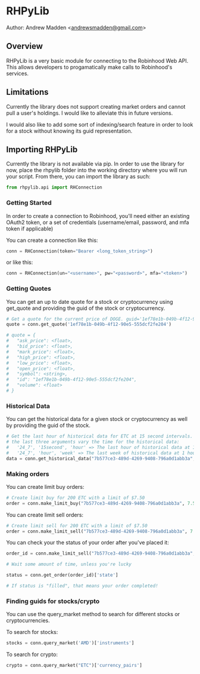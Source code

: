 # RHPyLib

Author: Andrew Madden \<andrewsmadden@gmail.com>

## Overview
RHPyLib is a very basic module for connecting to the Robinhood Web API. This allows developers to progamatically make calls to Robinhood's services.

## Limitations
Currently the library does not support creating market orders and cannot pull a user's holdings. I would like to alleviate this in future versions.

I would also like to add some sort of indexing/search feature in order to look for a stock without knowing its guid representation.

## Importing RHPyLib

Currently the library is not available via pip. In order to use the library for now, place the rhpylib folder into the working directory where you will run your script. From there, you can import the library as such:

```py
from rhpylib.api import RHConnection
```

### Getting Started

In order to create a connection to Robinhood, you'll need either an existing OAuth2 token, or a set of credentials (username/email, password, and mfa token if applicable)

You can create a connection like this:
```py
conn = RHConnection(token="Bearer <long_token_string>")
```

or like this:

```py
conn = RHConnection(un="<username>", pw="<password>", mfa="<token>")
```

### Getting Quotes

You can get an up to date quote for a stock or cryptocurrency using get_quote and providing the guid of the stock or cryptocurrency.

```py
# Get a quote for the current price of DOGE. guid='1ef78e1b-049b-4f12-90e5-555dcf2fe204'
quote = conn.get_quote('1ef78e1b-049b-4f12-90e5-555dcf2fe204')

# quote = {
#   "ask_price": <float>,
#   "bid_price": <float>,
#   "mark_price": <float>,
#   "high_price": <float>,
#   "low_price": <float>,
#   "open_price": <float>,
#   "symbol": <string>,
#   "id": "1ef78e1b-049b-4f12-90e5-555dcf2fe204",
#   "volume": <float>
# }
```

### Historical Data

You can get the historical data for a given stock or cryptocurrency as well by providing the guid of the stock.

```py
# Get the last hour of historical data for ETC at 15 second intervals. guid="7b577ce3-489d-4269-9408-796a0d1abb3a"
# the last three arguments vary the time for the historical data:
#   '24_7', '15second', 'hour' => The last hour of historical data at 15 second intervals
#   '24_7', 'hour', 'week' => The last week of historical data at 1 hour intervals
data = conn.get_historical_data("7b577ce3-489d-4269-9408-796a0d1abb3a", '24_7', '15second', 'hour')['data_points']
```

### Making orders

You can create limit buy orders:
```py
# Create limit buy for 200 ETC with a limit of $7.50
order = conn.make_limit_buy("7b577ce3-489d-4269-9408-796a0d1abb3a", 7.5, 200)
```
You can create limit sell orders:
```py
# Create limit sell for 200 ETC with a limit of $7.50
order = conn.make_limit_sell("7b577ce3-489d-4269-9408-796a0d1abb3a", 7.5, 200)
```
You can check your the status of your order after you've placed it:
```py
order_id = conn.make_limit_sell("7b577ce3-489d-4269-9408-796a0d1abb3a", 7.5, 200)['id']

# Wait some amount of time, unless you're lucky

status = conn.get_order(order_id)['state']

# If status is "filled", that means your order completed!
```

### Finding guids for stocks/crypto

You can use the query_market method to search for different stocks or cryptocurrencies.

To search for stocks:
```py
stocks = conn.query_market('AMD')['instruments']
```

To search for crypto:
```py
crypto = conn.query_market("ETC")['currency_pairs']
```